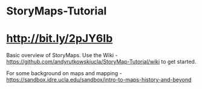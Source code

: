 # StoryMaps-Tutorial

# http://bit.ly/2pJY6Ib

Basic overview of StoryMaps. Use the Wiki - https://github.com/andyrutkowskiucla/StoryMap-Tutorial/wiki to get started.

For some background on maps and mapping - https://sandbox.idre.ucla.edu/sandbox/intro-to-maps-history-and-beyond
